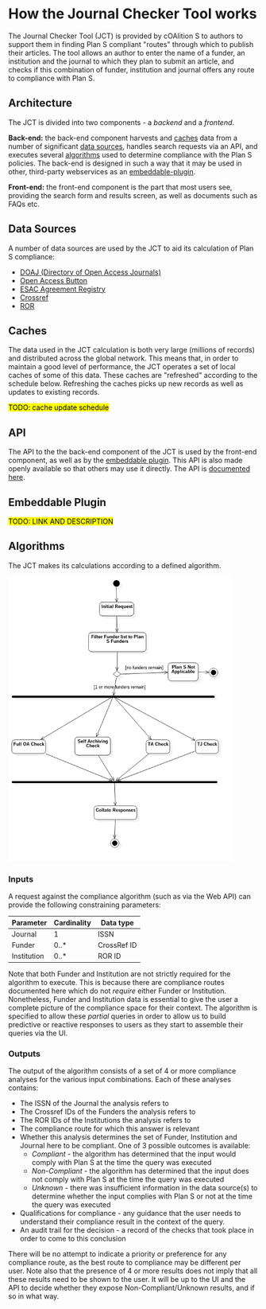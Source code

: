 # How the Journal Checker Tool works

The Journal Checker Tool (JCT) is provided by cOAlition S to authors to support them in finding Plan S compliant "routes" through which to publish their articles. The tool allows an author to enter the name of a funder, an institution and the journal to which they plan to submit an article, and checks if this combination of funder, institution and journal offers any route to compliance with Plan S.

## <a name="architecture"></a>Architecture

The JCT is divided into two components - a *backend* and a *frontend*.

**Back-end:** the back-end component harvests and [caches](#caches) data from a number of significant [data sources](#data_sources), handles search requests via an API, and executes several [algorithms](#algorithms) used to determine compliance with the Plan S policies. The back-end is designed in such a way that it may be used in other, third-party webservices as an [embeddable-plugin](#embeddable-plugin).

**Front-end:** the front-end component is the part that most users see, providing the search form and results screen, as well as documents such as FAQs etc.



## <a name="data_sources"></a>Data Sources

A number of data sources are used by the JCT to aid its calculation of Plan S compliance:

* [DOAJ (Directory of Open Access Journals)](https://doaj.org/)
* [Open Access Button](https://openaccessbutton.org/)
* [ESAC Agreement Registry](https://esac-initiative.org/about/transformative-agreements/agreement-registry/)
* [Crossref](https://www.crossref.org/)
* [ROR](https://ror.org)



## <a name="caches"></a>Caches

The data used in the JCT calculation is both very large (millions of records) and distributed across the global network. This means that, in order to maintain a good level of performance, the JCT operates a set of local caches of some of this data. These caches are "refreshed" according to the schedule below. Refreshing the caches picks up new records as well as updates to existing records.

<mark>TODO: cache update schedule</mark>



## <a name="api"></a>API

The API to the the back-end component of the JCT is used by the front-end component, as well as by the [embeddable plugin](#embeddable-plugin). This API is also made openly available so that others may use it directly. The API is [documented here](/apidocs).



## <a name="embeddable-plugin"></a>Embeddable Plugin

<mark>TODO: LINK AND DESCRIPTION</mark>



## <a name="algorithms"></a>Algorithms

The JCT makes its calculations according to a defined algorithm.

![algorithm_main](./images/algorithm_main.png)

### Inputs

A request against the compliance algorithm (such as via the Web API) can provide the following constraining parameters:

| **Parameter** | Cardinality | **Data type** |
| ------------- | ----------- | ------------- |
| Journal       | 1           | ISSN          |
| Funder        | 0..*        | CrossRef ID   |
| Institution   | 0..*        | ROR ID        |

Note that both Funder and Institution are not strictly required for the algorithm to execute. This is because there are compliance routes documented here which do not *require* either Funder or Institution. Nonetheless, Funder and Institution data is essential to give the user a complete picture of the compliance space for their context. The algorithm is specified to allow these *partial* queries in order to allow us to build predictive or reactive responses to users as they start to assemble their queries via the UI.

### Outputs

The output of the algorithm consists of a set of 4 or more compliance analyses for the various input combinations. Each of these analyses contains:

* The ISSN of the Journal the analysis refers to
* The Crossref IDs of the Funders the analysis refers to
* The ROR IDs of the Institutions the analysis refers to
* The compliance route for which this answer is relevant
* Whether this analysis determines the set of Funder, Institution and Journal here to be compliant. One of 3 possible outcomes is available:
  * *Compliant* - the algorithm has determined that the input would comply with Plan S at the time the query was executed
  * *Non-Compliant* - the algorithm has determined that the input does not comply with Plan S at the time the query was executed
  * *Unknown* - there was insufficient information in the data source(s) to determine whether the input complies with Plan S or not at the time the query was executed
* Qualifications for compliance - any guidance that the user needs to understand their compliance result in the context of the query.
* An audit trail for the decision - a record of the checks that took place in order to come to this conclusion

There will be no attempt to indicate a priority or preference for any compliance route, as the best route to compliance may be different per user.
Note also that the presence of 4 or more results does not imply that all these results need to be shown to the user. It will be up to the UI and the API to decide whether they expose Non-Compliant/Unknown results, and if so in what way.